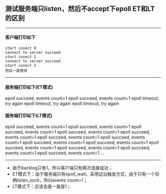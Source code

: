 ## 测试服务端只listen，然后不accept下epoll ET和LT的区别
------------
#### 客户端打印如下
```
start conect 0
connect to server succeed
start conect 1
connect to server succeed
start conect 2
然后一直等待
```
-------------
#### 服务端打印如下(ET模式)
epoll succeed, events count=1
epoll succeed, events count=1
epoll timeout, try again
epoll timeout, try again
epoll timeout, try again

#### 服务端打印如下(LT模式)
epoll succeed, events count=1
epoll succeed, events count=1
epoll succeed, events count=1
epoll succeed, events count=1
epoll succeed, events count=1
epoll succeed, events count=1
epoll succeed, events count=1
epoll succeed, events count=1
epoll succeed, events count=1
epoll succeed, events count=1
epoll succeed, events count=1
epoll succeed, events count=1
epoll succeed, events count=1
...

-----------------
* 由于backlog只有1，所以客户端只有两次连接成功；
* ET模式下：由于服务端只有epoll_wait，采用边沿触发方式，由于只有一个句柄listen_sock，所以events count=1；
* LT模式下：应该会是一直是1；